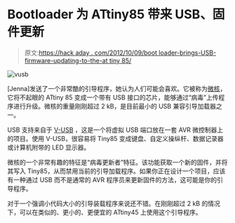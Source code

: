 # Bootloader 为 ATtiny85 带来 USB、固件更新

> 原文:[https://hack aday . com/2012/10/09/boot loader-brings-USB-firmware-updating-to-the-at tiny 85/](https://hackaday.com/2012/10/09/bootloader-brings-usb-firmware-updating-to-the-attiny85/)

![](../Images/9d90fc76ace50e2635474ed5ec35f98b.png "vusb")

[Jenna]发送了一个非常酷的引导程序，她认为人们可能会喜欢。它被称为[微核](https://github.com/bluebie/micronucleus-t85)，它将不起眼的 ATtiny 85 变成一个带有 USB 接口的芯片，能够通过“病毒”上传程序进行升级。微核的重量刚刚超过 2 kB，是目前最小的 USB 兼容引导加载器之一。

USB 支持来自于 [V-USB](http://www.obdev.at/products/vusb/index.html) ，这是一个将虚拟 USB 端口放在一套 AVR 微控制器上的项目。使用 V-USB，很容易将 Tiny85 变成键盘、自定义操纵杆、数据记录器或计算机附带的 LED 显示器。

微核的一个非常有趣的特征是“病毒更新者”特征。该功能获取一个新的固件，并将其写入 Tiny85，从而禁用当前的引导加载程序。如果你正在设计一个项目，应该有一种通过 USB 而不是通常的 AVR 程序员来更新固件的方法，这可能是你的引导程序。

对于一个强调小代码大小的引导装载程序来说还不错。在刚刚超过 2 kB 的情况下，可以在类似的、更小的、更便宜的 ATtiny45 上使用这个引导程序。